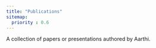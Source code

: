 ```yaml
---
title: "Publications"
sitemap:
  priority : 0.6
---
```

A collection of papers or presentations authored by Aarthi.
